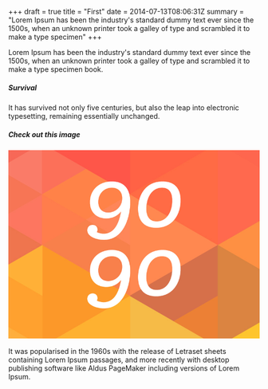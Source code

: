+++
draft = true
title = "First"
date = 2014-07-13T08:06:31Z
summary = "Lorem Ipsum has been the industry's standard dummy text ever since the 1500s, when an unknown printer took a galley of type and scrambled it to make a type specimen"
+++

Lorem Ipsum has been the industry's standard dummy text ever since the 1500s, when an unknown printer took a galley of type and scrambled it to make a type specimen book.

##### Survival
It has survived not only five centuries, but also the leap into electronic typesetting, remaining essentially unchanged.

##### Check out this image

<img src="/media/img/blog01.jpg" class="img-responsive" title="Pretty picture">

It was popularised in the 1960s with the release of Letraset sheets containing Lorem Ipsum passages, and more recently with desktop publishing software like Aldus PageMaker including versions of Lorem Ipsum.
